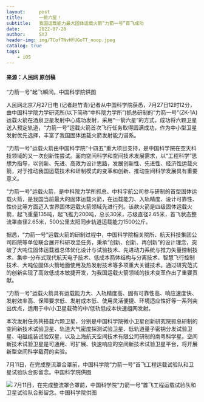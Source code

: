 ```yaml
---
layout:     post
title:      一箭六星！
subtitle:   我国运载能力最大固体运载火箭“力箭一号”首飞成功
date:       2022-07-28
author:     SYJ
header-img: img/TCofTNvHfUGoTT_noop.jpeg
catalog: true
tags:
    - iOS
---
```


#### 来源：人民网 原创稿


“力箭一号”起飞瞬间。中国科学院供图

人民网北京7月27日电 (记者赵竹青)记者从中国科学院获悉，7月27日12时12分，由中国科学院力学研究所(以下简称“中科院力学所”)抓总研制的“力箭一号”(ZK-1A)运载火箭在酒泉卫星发射中心成功发射，采用“一箭六星”的方式，成功将六颗卫星送入预定轨道，“力箭一号”运载火箭首次飞行任务取得圆满成功，作为中小型卫星发射优先选择，丰富了我国固体运载火箭发射能力谱系。

“力箭一号”运载火箭由中国科学院“十四五”重大项目支持，是中国科学院在空天科技领域的又一次创新性尝试。面向空间科学和空间技术发展需求，以“工程科学”思想为指导，以创新、先进、高效为设计思路，发展创新性、先进性、经济性运载火箭，对于推动我国运载技术和研制模式的变革和创新、推动空间科学发展具有重要意义。

“力箭一号”运载火箭，是中科院力学所抓总、中科宇航公司参与研制的首型固体运载火箭，是我国当前最大的固体运载火箭，在运载能力、入轨精度、设计可靠性、性价比等方面迈入世界固体运载火箭领域先进行列。该款火箭是四级固体运载火箭，起飞重量135吨，起飞推力200吨，总长30米，芯级直径2.65米，首飞状态整流罩直径2.65米，500公里太阳同步轨道运载能力1500公斤。

据悉，“力箭一号”运载火箭的研制过程中，中国科学院相关院所、航天科技集团公司四院等单位联合展开科研攻坚任务，秉承“创新、创新、再创新”的设计理念，突破了大吨位固体运载器总体优化设计与试验技术、先进动力系统与推力矢量控制技术、集中-分布式现代航天电子技术、低成本箭体结构与分离技术、智慧飞行控制技术、大吨位固体火箭地面使用及热发射技术等多项重大关键技术。通过研究范式的创新实现了高效低成本敏捷开发，为我国运载火箭领域的技术变革作出了重要贡献。

“力箭一号”运载火箭具有运载能力大、入轨精度高、固有可靠性高、响应速度快、发射效率高、保障要求低、发射成本低、使用灵活便捷、环境适应性好等一系列突出优点，适用于中/小卫星载荷的中/低轨低成本快速组网发射。

本次发射任务共搭载六颗卫星，分别是中国科学院微小卫星创新研究院抓总研制的空间新技术试验卫星、轨道大气密度探测试验卫星、低轨道量子密钥分发试验卫星、电磁组装试验双星，以及上海航天空间技术有限公司研制的南粤科学星。空间新技术试验卫星是可通用、可扩展、快速响应的空间新技术试验卫星平台，将开展新型空间科学载荷的实验。

7月11日，在完成整流罩合罩前，中国科学院“力箭一号”首飞工程运载试验队和卫星试验队合影留念。中国科学院供图

![](https://shiyunjie.github.io/img/TCofTPtItI7Vau_noop.jpeg)
7月11日，在完成整流罩合罩前，中国科学院“力箭一号”首飞工程运载试验队和卫星试验队合影留念。中国科学院供图

[](https://www.toutiao.com/article/7124941577839084039/?log_from=7071560b4a056_1658991843919)




